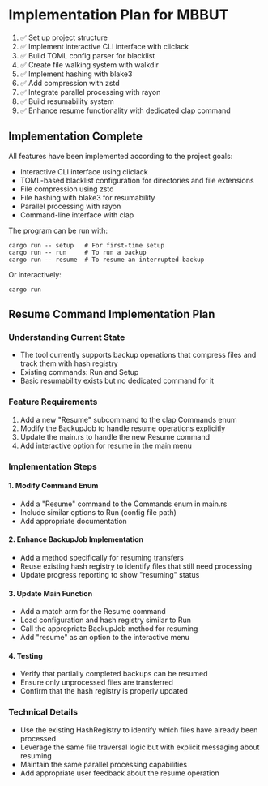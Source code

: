 # Implementation Plan for MBBUT

1. ✅ Set up project structure
2. ✅ Implement interactive CLI interface with cliclack
3. ✅ Build TOML config parser for blacklist
4. ✅ Create file walking system with walkdir
5. ✅ Implement hashing with blake3
6. ✅ Add compression with zstd
7. ✅ Integrate parallel processing with rayon
8. ✅ Build resumability system
9. ✅ Enhance resume functionality with dedicated clap command

## Implementation Complete

All features have been implemented according to the project goals:

- Interactive CLI interface using cliclack
- TOML-based blacklist configuration for directories and file extensions
- File compression using zstd
- File hashing with blake3 for resumability
- Parallel processing with rayon
- Command-line interface with clap

The program can be run with:
```
cargo run -- setup   # For first-time setup
cargo run -- run     # To run a backup
cargo run -- resume  # To resume an interrupted backup
```

Or interactively:
```
cargo run
```

## Resume Command Implementation Plan

### Understanding Current State
- The tool currently supports backup operations that compress files and track them with hash registry
- Existing commands: Run and Setup
- Basic resumability exists but no dedicated command for it

### Feature Requirements
1. Add a new "Resume" subcommand to the clap Commands enum
2. Modify the BackupJob to handle resume operations explicitly
3. Update the main.rs to handle the new Resume command
4. Add interactive option for resume in the main menu

### Implementation Steps

#### 1. Modify Command Enum
- Add a "Resume" command to the Commands enum in main.rs
- Include similar options to Run (config file path)
- Add appropriate documentation

#### 2. Enhance BackupJob Implementation
- Add a method specifically for resuming transfers
- Reuse existing hash registry to identify files that still need processing
- Update progress reporting to show "resuming" status

#### 3. Update Main Function
- Add a match arm for the Resume command
- Load configuration and hash registry similar to Run
- Call the appropriate BackupJob method for resuming
- Add "resume" as an option to the interactive menu

#### 4. Testing
- Verify that partially completed backups can be resumed
- Ensure only unprocessed files are transferred
- Confirm that the hash registry is properly updated

### Technical Details
- Use the existing HashRegistry to identify which files have already been processed
- Leverage the same file traversal logic but with explicit messaging about resuming
- Maintain the same parallel processing capabilities
- Add appropriate user feedback about the resume operation